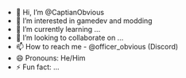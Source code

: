 - 👋 Hi, I’m @CaptianObvious
- 👀 I’m interested in gamedev and modding
- 🌱 I’m currently learning ...
- 💞️ I’m looking to collaborate on ...
- 📫 How to reach me - @officer_obvious (Discord) 
- 😄 Pronouns: He/Him
- ⚡ Fun fact: ...

<!---
CaptianObvious/CaptianObvious is a ✨ special ✨ repository because its `README.md` (this file) appears on your GitHub profile.
You can click the Preview link to take a look at your changes.
--->
